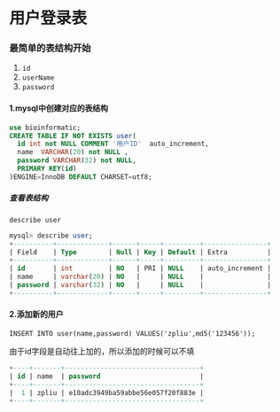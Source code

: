 # 用户登录表

### 最简单的表结构开始

1. `id`
2. `userName`
3. `password`

#### 1.mysql中创建对应的表结构

```sql
use bioinformatic;
CREATE TABLE IF NOT EXISTS user(
  id int not NULL COMMENT '用户ID'  auto_increment,
  name  VARCHAR(20) not NULL ,
  password VARCHAR(32) not NULL,
  PRIMARY KEY(id)
)ENGINE=InnoDB DEFAULT CHARSET=utf8;
```

##### 查看表结构

`describe user`

```sql
mysql> describe user;
+----------+-------------+------+-----+---------+----------------+
| Field    | Type        | Null | Key | Default | Extra          |
+----------+-------------+------+-----+---------+----------------+
| id       | int         | NO   | PRI | NULL    | auto_increment |
| name     | varchar(20) | NO   |     | NULL    |                |
| password | varchar(32) | NO   |     | NULL    |                |
+----------+-------------+------+-----+---------+----------------+
```

#### 2.添加新的用户

`INSERT INTO user(name,password) VALUES('zpliu',md5('123456'));`

由于id字段是自动往上加的，所以添加的时候可以不填

```sql
+----+-------+----------------------------------+
| id | name  | password                         |
+----+-------+----------------------------------+
|  1 | zpliu | e10adc3949ba59abbe56e057f20f883e |
+----+-------+----------------------------------+
```



